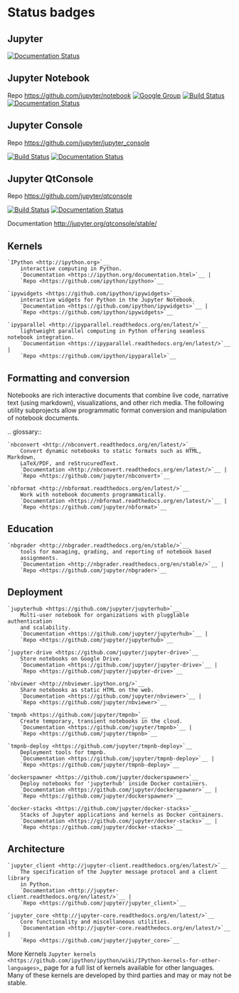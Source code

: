 # Status badges

## Jupyter

[![Documentation Status](https://readthedocs.org/projects/jupyter/badge/?version=latest)](http://jupyter.readthedocs.org/en/latest/?badge=latest)

## Jupyter Notebook

Repo <https://github.com/jupyter/notebook>
[![Google Group](https://img.shields.io/badge/-Google%20Group-lightgrey.svg)](https://groups.google.com/forum/#!forum/jupyter)
[![Build Status](https://travis-ci.org/jupyter/notebook.svg?branch=master)](https://travis-ci.org/jupyter/notebook)
[![Documentation Status](https://readthedocs.org/projects/jupyter-notebook/badge/?version=latest)](http://jupyter-notebook.readthedocs.org/en/latest/?badge=latest)

## Jupyter Console

Repo <https://github.com/jupyter/jupyter_console>

[![Build Status](https://travis-ci.org/jupyter/jupyter_console.svg?branch=master)](https://travis-ci.org/jupyter/jupyter_console)
[![Documentation Status](https://readthedocs.org/projects/jupyter-console/badge/?version=latest)](http://jupyter-console.readthedocs.org/en/latest/?badge=latest)

## Jupyter QtConsole

Repo <https://github.com/jupyter/qtconsole>

[![Build Status](https://travis-ci.org/jupyter/qtconsole.svg?branch=master)](https://travis-ci.org/jupyter/qtconsole)
[![Documentation Status](https://readthedocs.org/projects/qtconsole/badge/?version=latest)](http://qtconsole.readthedocs.org/en/latest/?badge=latest)

Documentation <http://jupyter.org/qtconsole/stable/>


Kernels
-------

    `IPython <http://ipython.org>`__
        interactive computing in Python.
        `Documentation <https://ipython.org/documentation.html>`__ |
        `Repo <https://github.com/ipython/ipython>`__

    `ipywidgets <https://github.com/ipython/ipywidgets>`__
        interactive widgets for Python in the Jupyter Notebook.
        `Documentation <https://github.com/ipython/ipywidgets>`__ |
        `Repo <https://github.com/ipython/ipywidgets>`__

    `ipyparallel <http://ipyparallel.readthedocs.org/en/latest/>`__
        lightweight parallel computing in Python offering seamless notebook integration.
        `Documentation <https://ipyparallel.readthedocs.org/en/latest/>`__ |
        `Repo <https://github.com/ipython/ipyparallel>`__

Formatting and conversion
-------------------------

Notebooks are rich interactive documents that combine live code, narrative text
(using markdown), visualizations, and other rich media. The following utility
subprojects allow programmatic format conversion and manipulation of notebook documents.

.. glossary::

    `nbconvert <http://nbconvert.readthedocs.org/en/latest/>`__
        Convert dynamic notebooks to static formats such as HTML, Markdown,
        LaTeX/PDF, and reStrucuredText.
        `Documentation <http://nbconvert.readthedocs.org/en/latest/>`__ |
        `Repo <https://github.com/jupyter/nbconvert>`__

    `nbformat <http://nbformat.readthedocs.org/en/latest/>`__
        Work with notebook documents programmatically.
        `Documentation <https://nbformat.readthedocs.org/en/latest/>`__ |
        `Repo <https://github.com/jupyter/nbformat>`__


Education
---------

    `nbgrader <http://nbgrader.readthedocs.org/en/stable/>`__
        tools for managing, grading, and reporting of notebook based
        assignments.
        `Documentation <http://nbgrader.readthedocs.org/en/stable/>`__ |
        `Repo <https://github.com/jupyter/nbgrader>`__


Deployment
----------

    `jupyterhub <https://github.com/jupyter/jupyterhub>`__
        Multi-user notebook for organizations with plugglable authentication
        and scalability.
        `Documentation <https://github.com/jupyter/jupyterhub>`__ |
        `Repo <https://github.com/jupyter/jupyterhub>`__

    `jupyter-drive <https://github.com/jupyter/jupyter-drive>`__
        Store notebooks on Google Drive.
        `Documentation <https://github.com/jupyter/jupyter-drive>`__ |
        `Repo <https://github.com/jupyter/jupyter-drive>`__

    `nbviewer <http://nbviewer.ipython.org/>`__
        Share notebooks as static HTML on the web.
        `Documentation <https://github.com/jupyter/nbviewer>`__ |
        `Repo <https://github.com/jupyter/nbviewer>`__

    `tmpnb <https://github.com/jupyter/tmpnb>`__
        Create temporary, transient notebooks in the cloud.
        `Documentation <https://github.com/jupyter/tmpnb>`__ |
        `Repo <https://github.com/jupyter/tmpnb>`__

    `tmpnb-deploy <https://github.com/jupyter/tmpnb-deploy>`__
        Deployment tools for tmpnb.
        `Documentation <https://github.com/jupyter/tmpnb-deploy>`__ |
        `Repo <https://github.com/jupyter/tmpnb-deploy>`__

    `dockerspawner <https://github.com/jupyter/dockerspawner>`__
        Deploy notebooks for 'jupyterhub' inside Docker containers.
        `Documentation <https://github.com/jupyter/dockerspawner>`__ |
        `Repo <https://github.com/jupyter/dockerspawner>`__

    `docker-stacks <https://github.com/jupyter/docker-stacks>`__
        Stacks of Jupyter applications and kernels as Docker containers.
        `Documentation <https://github.com/jupyter/docker-stacks>`__ |
        `Repo <https://github.com/jupyter/docker-stacks>`__


Architecture
------------

    `jupyter_client <http://jupyter-client.readthedocs.org/en/latest/>`__
        The specification of the Jupyter message protocol and a client library
        in Python.
        `Documentation <http://jupyter-client.readthedocs.org/en/latest/>`__ |
        `Repo <https://github.com/jupyter/jupyter_client>`__

    `jupyter_core <http://jupyter-core.readthedocs.org/en/latest/>`__
        Core functionality and miscellaneous utilities.
        `Documentation <http://jupyter-core.readthedocs.org/en/latest/>`__ |
        `Repo <https://github.com/jupyter/jupyter_core>`__



More Kernels
   `Jupyter kernels <https://github.com/ipython/ipython/wiki/IPython-kernels-for-other-languages>`_
      page for a full list of kernels available for other languages. Many of
      these kernels are developed by third parties and may or may not be stable.
